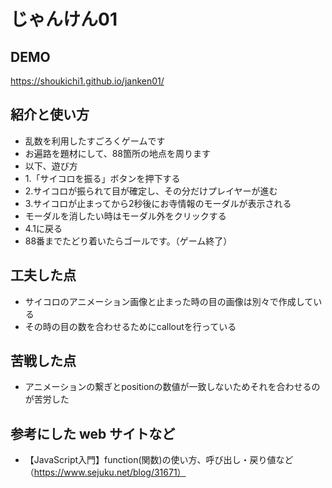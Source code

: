 # じゃんけん01

## DEMO

  https://shoukichi1.github.io/janken01/

## 紹介と使い方

  - 乱数を利用したすごろくゲームです
  - お遍路を題材にして、88箇所の地点を周ります
  - 以下、遊び方
  - 1.「サイコロを振る」ボタンを押下する
  - 2.サイコロが振られて目が確定し、その分だけプレイヤーが進む
  - 3.サイコロが止まってから2秒後にお寺情報のモーダルが表示される
  - モーダルを消したい時はモーダル外をクリックする
  - 4.1に戻る
  - 88番までたどり着いたらゴールです。（ゲーム終了）

## 工夫した点

  - サイコロのアニメーション画像と止まった時の目の画像は別々で作成している
  - その時の目の数を合わせるためにcalloutを行っている


## 苦戦した点

  - アニメーションの繋ぎとpositionの数値が一致しないためそれを合わせるのが苦労した

## 参考にした web サイトなど

  - 【JavaScript入門】function(関数)の使い方、呼び出し・戻り値など（https://www.sejuku.net/blog/31671）
